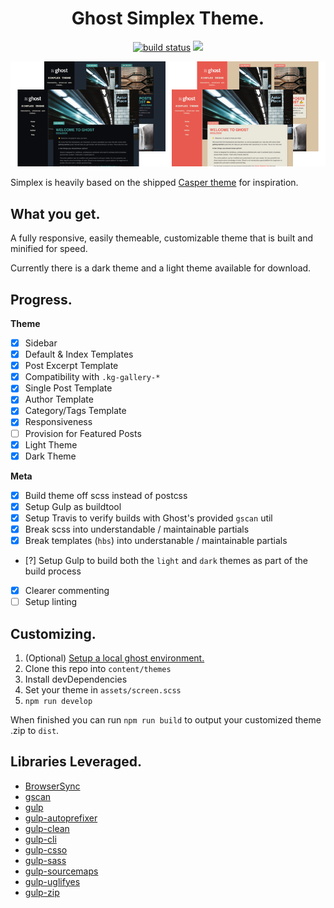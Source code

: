 <h1 align="center">Ghost Simplex Theme.</h1>

<p align="center">
  <a href="https://travis-ci.org/acupajoe/ghost-simplex-theme"><img alt="build status" src="https://travis-ci.org/acupajoe/ghost-simplex-theme.svg?branch=master"/></a>
  <img src="https://img.shields.io/github/license/acupajoe/ghost-simplex-theme.svg">
</p>

<p align="center">
  <img src=".github/preview.png" alt="preview"/>
</p>

Simplex is heavily based on the shipped [Casper theme](https://github.com/TryGhost/Casper) for inspiration.

## What you get.

A fully responsive, easily themeable, customizable theme that is built and minified for speed.

Currently there is a dark theme and a light theme available for download.

## Progress.

**Theme**

- [x] Sidebar
- [x] Default & Index Templates
- [x] Post Excerpt Template
- [x] Compatibility with `.kg-gallery-*`
- [x] Single Post Template
- [x] Author Template
- [x] Category/Tags Template
- [x] Responsiveness
- [ ] Provision for Featured Posts
- [x] Light Theme
- [x] Dark Theme

**Meta**

- [x] Build theme off scss instead of postcss
- [x] Setup Gulp as buildtool
- [x] Setup Travis to verify builds with Ghost's provided `gscan` util
- [x] Break scss into understandable / maintainable partials
- [x] Break templates (`hbs`) into understanable / maintainable partials
- [?] Setup Gulp to build both the `light` and `dark` themes as part of the build process
- [x] Clearer commenting
- [ ] Setup linting

## Customizing.

1. (Optional) [Setup a local ghost environment.](https://ghost.org/docs/install/local/)
2. Clone this repo into `content/themes`
3. Install devDependencies
4. Set your theme in `assets/screen.scss`
5. `npm run develop`

When finished you can run `npm run build` to output your customized theme .zip to `dist`.

## Libraries Leveraged.

- [BrowserSync](https://github.com/BrowserSync/browser-sync)
- [gscan](https://github.com/TryGhost/gscan)
- [gulp](https://github.com/gulpjs/gulp)
- [gulp-autoprefixer](https://github.com/sindresorhus/gulp-autoprefixer)
- [gulp-clean](https://github.com/peter-vilja/gulp-clean)
- [gulp-cli](https://github.com/gulpjs/gulp-cli)
- [gulp-csso](https://github.com/ben-eb/gulp-csso)
- [gulp-sass](https://github.com/dlmanning/gulp-sass)
- [gulp-sourcemaps](https://github.com/gulp-sourcemaps/gulp-sourcemaps)
- [gulp-uglifyes](https://github.com/Teneff/gulp-uglifyes)
- [gulp-zip](https://github.com/sindresorhus/gulp-zip)
